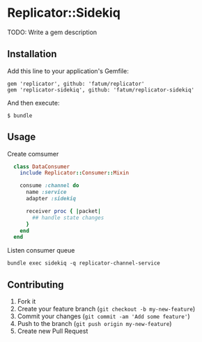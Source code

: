 # Replicator::Sidekiq

TODO: Write a gem description

## Installation

Add this line to your application's Gemfile:

    gem 'replicator', github: 'fatum/replicator'
    gem 'replicator-sidekiq', github: 'fatum/replicator-sidekiq'

And then execute:

    $ bundle

## Usage

Create comsumer

```ruby
  class DataConsumer
    include Replicator::Consumer::Mixin

    consume :channel do
      name :service
      adapter :sidekiq

      receiver proc { |packet|
        ## handle state changes
      }
    end
  end
```

Listen consumer queue

`bundle exec sidekiq -q replicator-channel-service`

## Contributing

1. Fork it
2. Create your feature branch (`git checkout -b my-new-feature`)
3. Commit your changes (`git commit -am 'Add some feature'`)
4. Push to the branch (`git push origin my-new-feature`)
5. Create new Pull Request
